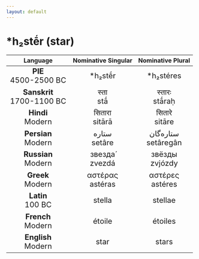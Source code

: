 ```yaml
---
layout: default
---
```

<!---
Text can be **bold**, _italic_, or ~~strikethrough~~.

[Link to another page](./another-page.html)

There should be whitespace between paragraphs.

There should be whitespace between paragraphs. We recommend including a README, or a file with information about your project.
-->

# \*h₂stḗr (star)

<style>
td {
  font-size: 20px
}
</style>

| Language | Nominative Singular | Nominative Plural |
|:-:|:-:|:-:|
| **PIE**<br>4500-2500 BC | \*h₂stḗr | \*h₂stéres |
| **Sanskrit**<br>1700-1100 BC  | स्ता<br>stā́ | स्तारः<br>stā́raḥ |
| **Hindi**<br>Modern | सितारा<br>sitārā | सितारे<br>sitāre |
| **Persian**<br>Modern | ستاره<br>setâre | ستاره‌گان<br>setâregân |
| **Russian**<br>Modern | звезда́<br>zvezdá | звёзды<br>zvjózdy |
| **Greek**<br>Modern | αστέρας<br>astéras | αστέρες<br>astéres |
| **Latin**<br>100 BC | stella | stellae |
| **French**<br>Modern | étoile | étoiles |
| **English**<br>Modern | star | stars |
